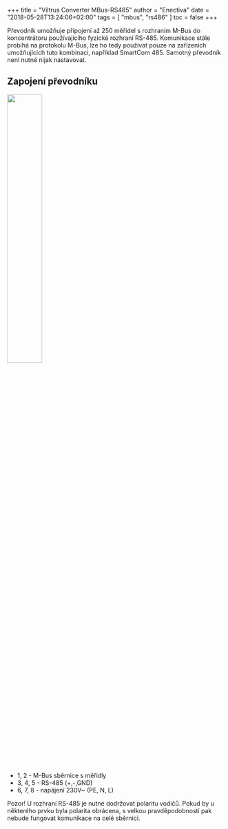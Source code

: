 +++
title = "Viltrus Converter MBus-RS485"
author = "Enectiva"
date = "2018-05-28T13:24:06+02:00"
tags = [
    "mbus",
    "rs486"
]
toc = false
+++

Převodník umožňuje připojení až 250 měřidel s rozhraním M-Bus do koncentrátoru používajícího fyzické rozhraní RS-485. Komunikace stále probíhá na protokolu M-Bus, lze ho tedy používat pouze na zařízeních umožňujících tuto kombinaci, například SmartCom 485. Samotný převodník není nutné nijak nastavovat.

## Zapojení převodníku

<img class="left" src="/images/viltrus-converter-mbus/viltrus_converter.jpg" style="width:40%"></img>

* 1, 2 - M-Bus sběrnice s měřidly
* 3, 4, 5 - RS-485 (+,-,GND)
* 6, 7, 8 - napájení 230V~ (PE, N, L)

Pozor! U rozhraní RS-485 je nutné dodržovat polaritu vodičů. Pokud by u některého prvku byla polarita obrácena, s velkou pravděpodobností pak nebude fungovat komunikace na celé sběrnici.
